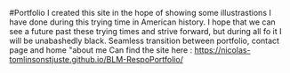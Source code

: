 #Portfolio
I created this site in the hope of showing some illustrastions I have done during this trying time in American history. I hope that we can see a future past these trying times and strive forward, but during all fo it I will be unabashedly black.
Seamless transition between portfolio, contact page and home "about me
Can find the site here : https://nicolas-tomlinsonstjuste.github.io/BLM-RespoPortfolio/
